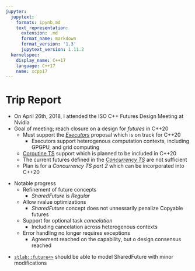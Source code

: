 ```yaml
---
jupyter:
  jupytext:
    formats: ipynb,md
    text_representation:
      extension: .md
      format_name: markdown
      format_version: '1.3'
      jupytext_version: 1.11.2
  kernelspec:
    display_name: C++17
    language: C++17
    name: xcpp17
---
```


<!-- #region slideshow={"slide_type": "slide"} -->
# Trip Report

- On April 26th, 2018, I attended the ISO C++ Futures Design Meeting at Nvidia
- Goal of meeting; reach closure on a design for _futures_ in C++20
    - Must support the [_Executors_](http://www.open-std.org/jtc1/sc22/wg21/docs/papers/2018/p0761r2.pdf) proposal which is on track for C++20
        - Executors support heterogenous computation contexts, including GPGPU, and grid computing
    - [Coroutine TS](http://www.open-std.org/jtc1/sc22/wg21/docs/papers/2018/n4736.pdf) support which is planned to be included in C++20
    - The current futures defined in the [_Concurrency TS_](http://www.open-std.org/jtc1/sc22/wg21/docs/papers/2015/p0159r0.html) are not sufficient
    - Plan is for a  _Concurrency TS part 2_ which can be incorporated into C++20
<!-- #endregion -->

<!-- #region slideshow={"slide_type": "slide"} -->
- Notable progress
    - Refinement of future concepts
        - _SharedFuture_ is _Regular_
    - Allow rvalue optimizations
        - _SharedFuture_ concept does not unnessarily penalize Copyable futures
    - Support for optional task _cancelation_
        - Including cancelation across heterogenous contexts
    - Error handling no longer requires exceptions
        - Agreement reached on the capability, but o design consensus reached
<!-- #endregion -->

<!-- #region slideshow={"slide_type": "fragment"} -->
- [`stlab::future<>`](http://stlab.cc/libraries/concurrency/future/future/) should be able to model SharedFuture with minor modifications
<!-- #endregion -->

```c++

```
